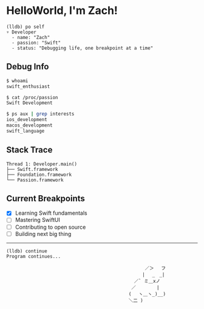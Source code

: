 # HelloWorld, I'm Zach!

```
(lldb) po self
▿ Developer
  - name: "Zach"
  - passion: "Swift"
  - status: "Debugging life, one breakpoint at a time"
```

## Debug Info

```bash
$ whoami
swift_enthusiast

$ cat /proc/passion
Swift Development

$ ps aux | grep interests
ios_development
macos_development  
swift_language
```

## Stack Trace

```
Thread 1: Developer.main()
├── Swift.framework
├── Foundation.framework
└── Passion.framework
```

## Current Breakpoints

- [x] Learning Swift fundamentals
- [ ] Mastering SwiftUI
- [ ] Contributing to open source
- [ ] Building next big thing

---

```
(lldb) continue
Program continues...
```

                                                       ／＞　 フ
                                                      | 　_　_|
                                                   ／` ミ＿xノ
                                                  ／　　　　 |
                                                 (　 ヽ＿ヽ_)__)
                                                 ＼二 )